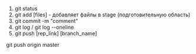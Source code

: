 1. git status
2. git add [files] - добавляет файлы в stage (подготовительную область)
3. git commit -m "comment"
4. git log / git log --oneline
5. git push [rep_link] [branch_name]

git push origin master